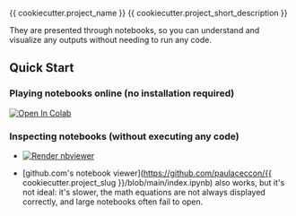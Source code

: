 {{ cookiecutter.project_name }}
{{ cookiecutter.project_short_description }}

They are presented through notebooks, so you can understand and visualize any outputs
without needing to run any code.


## Quick Start

### Playing notebooks online (no installation required)

<a href="https://colab.research.google.com/github/paulaceccon/{{ cookiecutter.project_slug }}/blob/main/" target="_parent"><img src="https://colab.research.google.com/assets/colab-badge.svg" alt="Open In Colab"/></a>

### Inspecting notebooks (without executing any code)

* <a href="https://nbviewer.jupyter.org/github/paulaceccon/{{ cookiecutter.project_slug }}/blob/main/index.ipynb"><img src="https://raw.githubusercontent.com/jupyter/design/master/logos/Badges/nbviewer_badge.svg" alt="Render nbviewer" /></a>

* [github.com's notebook viewer](https://github.com/paulaceccon/{{ cookiecutter.project_slug }}/blob/main/index.ipynb) also works, but it's not ideal: it's slower, the math equations are not always displayed correctly, and large notebooks often fail to open.

